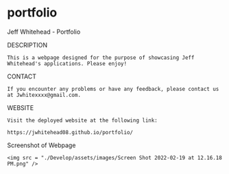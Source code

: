 # portfolio
Jeff Whitehead - Portfolio

DESCRIPTION

    This is a webpage designed for the purpose of showcasing Jeff Whitehead's applications. Please enjoy!

CONTACT

    If you encounter any problems or have any feedback, please contact us at Jwhitexxxx@gmail.com.

WEBSITE

    Visit the deployed website at the following link: 

    https://jwhitehead08.github.io/portfolio/

Screenshot of Webpage

    <img src = "./Develop/assets/images/Screen Shot 2022-02-19 at 12.16.18 PM.png" />